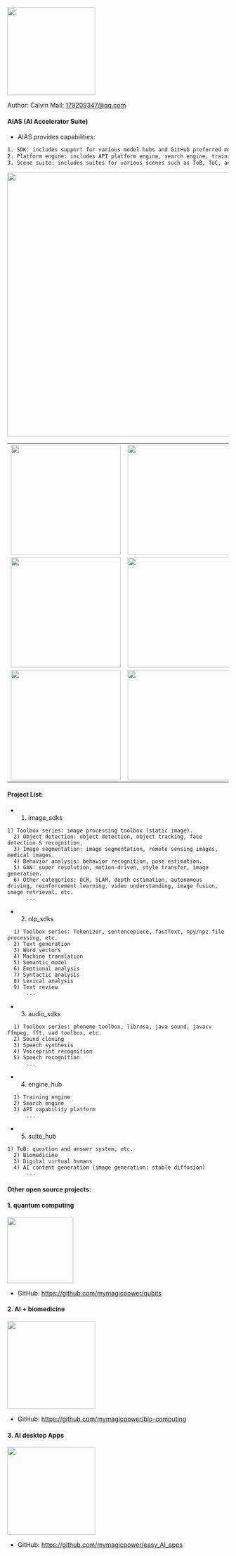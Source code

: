 
<div align="left">
<img src="https://aias-home.oss-cn-beijing.aliyuncs.com/images/logo.png"  width = "200"  />
</div>


Author: Calvin
Mail: 179209347@qq.com


#### AIAS (AI Accelerator Suite)
- AIAS provides capabilities:
```bash
1. SDK: includes support for various model hubs and GitHub preferred models.
2. Platform engine: includes API platform engine, search engine, training engine, edge computing engine, etc.
3. Scene suite: includes suites for various scenes such as ToB, ToC, and ToG, such as the biomedicine suite.
```


<div align="center">
  <img src="https://aias-home.oss-cn-beijing.aliyuncs.com/images/aias_scope.png"  width = "600"  />

  <table>
    <tr>
      <td>
        <div align="center">
        <img src="https://aias-home.oss-cn-beijing.aliyuncs.com/images/aias_edge.png"  width = "250"  />
        </div>
      </td>
      <td>
        <div align="center">
        <img src="https://aias-home.oss-cn-beijing.aliyuncs.com/images/aias_edge_cloud.png"  width = "250"  />
        </div>
      </td>
    </tr>
    <tr>
      <td>
        <div align="center">
        <img src="https://aias-home.oss-cn-beijing.aliyuncs.com/images/aias_training1.png"  width = "250"  />
        </div>
      </td>
      <td>
        <div align="center">
        <img src="https://aias-home.oss-cn-beijing.aliyuncs.com/images/aias_search.png"  width = "250"  />
        </div>
      </td>
    </tr>  
    <tr>
      <td>
        <div align="center">
        <img src="https://aias-home.oss-cn-beijing.aliyuncs.com/AIAS/image_search/images/face_search.png"  width = "250"  />
        </div>
      </td>
      <td>
        <div align="center">
        <img src="https://aias-home.oss-cn-beijing.aliyuncs.com/AIAS/train_platform/images/training.png"  width = "250"  />
        </div>
      </td>
    </tr>   
  </table>

</div>

#### Project List:

- 1. image_sdks
```text
1) Toolbox series: image processing toolbox (static image).
  2) Object detection: object detection, object tracking, face detection & recognition.
  3) Image segmentation: image segmentation, remote sensing images, medical images.
  4) Behavior analysis: behavior recognition, pose estimation.
  5) GAN: super resolution, motion-driven, style transfer, image generation.
  6) Other categories: OCR, SLAM, depth estimation, autonomous driving, reinforcement learning, video understanding, image fusion, image retrieval, etc.
      ...
```

- 2. nlp_sdks
```text
  1) Toolbox series: Tokenizer, sentencepiece, fastText, npy/npz file processing, etc.
  2) Text generation
  3) Word vectors
  4) Machine translation
  5) Semantic model
  6) Emotional analysis
  7) Syntactic analysis
  8) Lexical analysis
  9) Text review
      ...
```

- 3. audio_sdks
```text
  1) Toolbox series: phoneme toolbox, librosa, java sound, javacv ffmpeg, fft, vad toolbox, etc.
  2) Sound cloning
  3) Speech synthesis
  4) Voiceprint recognition
  5) Speech recognition
      ...
```

- 4. engine_hub
```text
  1) Training engine
  2) Search engine
  3) API capability platform
      ...
```

- 5. suite_hub
```text
1) ToB: question and answer system, etc.
  2) Biomedicine
  3) Digital virtual humans
  4) AI content generation (image generation: stable diffusion)
      ...
```



#### Other open source projects:

#### 1. quantum computing
<div align="left">
<img src="https://qubits.oss-cn-shanghai.aliyuncs.com/images/logo.png"  width = "150"  />
</div>

- GitHub: https://github.com/mymagicpower/qubits

#### 2. AI + biomedicine
<div align="left">
<img src="https://bio-computing.oss-cn-shanghai.aliyuncs.com/images/logo.png"  width = "200"  />
</div>

- GitHub: https://github.com/mymagicpower/bio-computing

#### 3. AI desktop Apps
<div align="left">
<img src="https://aiart.oss-cn-shanghai.aliyuncs.com/images/logo.png"  width = "200"  />
</div>

- GitHub: https://github.com/mymagicpower/easy_AI_apps  

